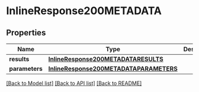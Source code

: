 # InlineResponse200METADATA

## Properties
Name | Type | Description | Notes
------------ | ------------- | ------------- | -------------
**results** | [**InlineResponse200METADATARESULTS**](InlineResponse200METADATARESULTS.md) |  | [optional] 
**parameters** | [**InlineResponse200METADATAPARAMETERS**](InlineResponse200METADATAPARAMETERS.md) |  | [optional] 

[[Back to Model list]](../README.md#documentation-for-models) [[Back to API list]](../README.md#documentation-for-api-endpoints) [[Back to README]](../README.md)

